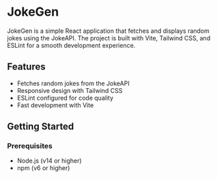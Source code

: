 # JokeGen

JokeGen is a simple React application that fetches and displays random jokes using the JokeAPI. The project is built with Vite, Tailwind CSS, and ESLint for a smooth development experience.

## Features

- Fetches random jokes from the JokeAPI
- Responsive design with Tailwind CSS
- ESLint configured for code quality
- Fast development with Vite

## Getting Started

### Prerequisites

- Node.js (v14 or higher)
- npm (v6 or higher)
